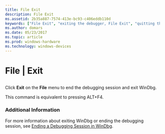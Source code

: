 ```yaml
---
title: File Exit
description: File Exit
ms.assetid: 2b35a887-7574-413e-bc93-c406eddb110d
keywords: ["File Exit", "exiting the debugger, File Exit", "quitting the debugger, File Exit", "ending the debugging session, File Exit"]
ms.author: domars
ms.date: 05/23/2017
ms.topic: article
ms.prod: windows-hardware
ms.technology: windows-devices
---
```


# File | Exit


## <span id="ddk_file_exit_dbg"></span><span id="DDK_FILE_EXIT_DBG"></span>


Click **Exit** on the **File** menu to end the debugging session and exit WinDbg.

This command is equivalent to pressing ALT+F4.

### <span id="additional_information"></span><span id="ADDITIONAL_INFORMATION"></span>Additional Information

For more information about exiting WinDbg or ending the debugging session, see [Ending a Debugging Session in WinDbg](ending-a-debugging-session-in-windbg.md).

 

 





